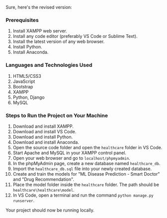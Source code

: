 Sure, here's the revised version:

### Prerequisites

1. Install XAMPP web server.
2. Install any code editor (preferably VS Code or Sublime Text).
3. Install the latest version of any web browser.
4. Install Python.
5. Install Anaconda.

### Languages and Technologies Used

1. HTML5/CSS3
2. JavaScript
3. Bootstrap
4. XAMPP
5. Python, Django
6. MySQL

### Steps to Run the Project on Your Machine

1. Download and install XAMPP.
2. Download and install VS Code.
3. Download and install Python.
4. Download and install Anaconda.
5. Open the source code folder and open the `healthcare` folder in VS Code.
6. Start Apache and MySQL in your XAMPP control panel.
7. Open your web browser and go to `localhost/phpmyadmin`.
8. In the phpMyAdmin page, create a new database named `healthcare_db`.
9. Import the `healthcare_db.sql` file into your newly created database.
10. Create and train the models for "ML Disease Prediction - Smart Doctor" and "Drug Recommendation".
11. Place the model folder inside the `healthcare` folder. The path should be `healthcare\healthcare\model`.
12. In VS Code, open a terminal and run the command `python manage.py runserver`.

Your project should now be running locally.
